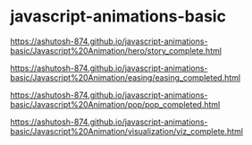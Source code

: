 # javascript-animations-basic

https://ashutosh-874.github.io/javascript-animations-basic/Javascript%20Animation/hero/story_complete.html

https://ashutosh-874.github.io/javascript-animations-basic/Javascript%20Animation/easing/easing_completed.html

https://ashutosh-874.github.io/javascript-animations-basic/Javascript%20Animation/pop/pop_completed.html

https://ashutosh-874.github.io/javascript-animations-basic/Javascript%20Animation/visualization/viz_complete.html
